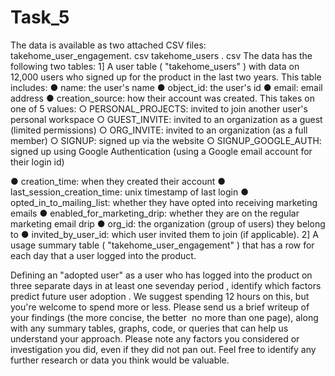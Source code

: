 # Task_5
The data is available as two attached CSV files:
takehome_user_engagement. csv
takehome_users . csv
The data has the following two tables:
1] A user table ( "takehome_users" ) with data on 12,000 users who signed up for the
product in the last two years. This table includes:
● name: the user's name
● object_id: the user's id
● email: email address
● creation_source: how their account was created. This takes on one
of 5 values:
○ PERSONAL_PROJECTS: invited to join another user's
personal workspace
○ GUEST_INVITE: invited to an organization as a guest
(limited permissions)
○ ORG_INVITE: invited to an organization (as a full member)
○ SIGNUP: signed up via the website
○ SIGNUP_GOOGLE_AUTH: signed up using Google
Authentication (using a Google email account for their login
id)

● creation_time: when they created their account
● last_session_creation_time: unix timestamp of last login
● opted_in_to_mailing_list: whether they have opted into receiving
marketing emails
● enabled_for_marketing_drip: whether they are on the regular
marketing email drip
● org_id: the organization (group of users) they belong to
● invited_by_user_id: which user invited them to join (if applicable).
2] A usage summary table ( "takehome_user_engagement" ) that has a row for each day
that a user logged into the product.

Defining an "adopted user" as a user who has logged into the product on three separate
days in at least one seven­day period , identify which factors predict future user
adoption .
We suggest spending 1­2 hours on this, but you're welcome to spend more or less.
Please send us a brief writeup of your findings (the more concise, the better ­­ no more
than one page), along with any summary tables, graphs, code, or queries that can help
us understand your approach. Please note any factors you considered or investigation
you did, even if they did not pan out. Feel free to identify any further research or data
you think would be valuable.
